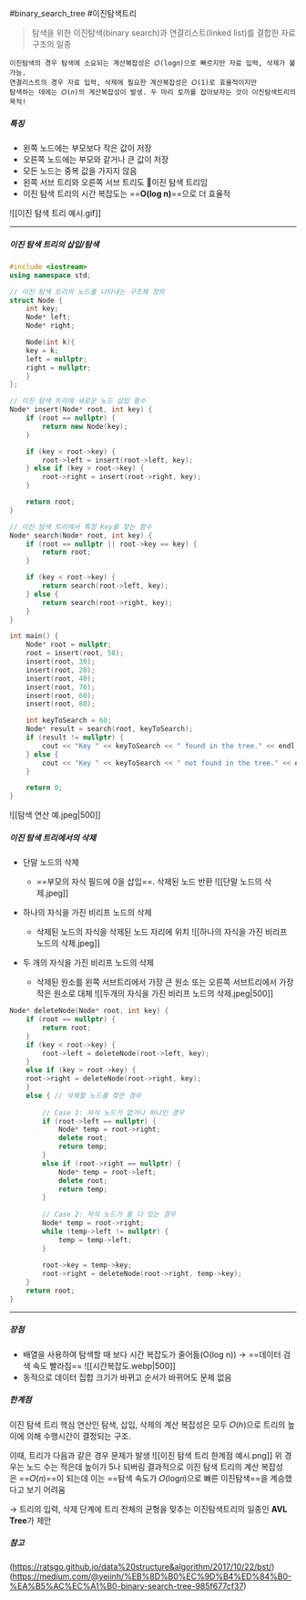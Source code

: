#binary_search_tree #이진탐색트리

> 탐색을 위한 이진탐색(binary search)과 연결리스트(linked list)를 결합한 자료구조의 일종

	이진탐색의 경우 탐색에 소요되는 계산복잡성은 𝑂(log𝑛)으로 빠르지만 자료 입력, 삭제가 불가능.
	연결리스트의 경우 자료 입력, 삭제에 필요한 계산복잡성은 𝑂(1)로 효율적이지만 
	탐색하는 데에는 𝑂(𝑛)의 계산복잡성이 발생. 두 마리 토끼를 잡아보자는 것이 이진탐색트리의 목적!

##### 특징

- 왼쪽 노드에는 부모보다 작은 값이 저장
- 오른쪽 노드에는 부모와 같거나 큰 값이 저장
- 모든 노드는 중복 값을 가지지 않음
- 왼쪽 서브 트리와 오른쪽 서브 트리도 이진 탐색 트리임
- 이진 탐색 트리의 시간 복잡도는 ==**O(log n)**==으로 더 효율적


![[이진 탐색 트리 예시.gif]]

---
##### 이진 탐색 트리의  삽입/탐색

```c++
#include <iostream>
using namespace std;

// 이진 탐색 트리의 노드를 나타내는 구조체 정의
struct Node {
    int key;
    Node* left;
    Node* right;

    Node(int k){
    key = k;
    left = nullptr;
    right = nullptr;
	}
};

// 이진 탐색 트리에 새로운 노드 삽입 함수
Node* insert(Node* root, int key) {
    if (root == nullptr) {
        return new Node(key);
    }

    if (key < root->key) {
        root->left = insert(root->left, key);
    } else if (key > root->key) {
        root->right = insert(root->right, key);
    }

    return root;
}

// 이진 탐색 트리에서 특정 Key를 찾는 함수
Node* search(Node* root, int key) {
    if (root == nullptr || root->key == key) {
        return root;
    }

    if (key < root->key) {
        return search(root->left, key);
    } else {
        return search(root->right, key);
    }
}

int main() {
    Node* root = nullptr;
    root = insert(root, 50);
    insert(root, 30);
    insert(root, 20);
    insert(root, 40);
    insert(root, 70);
    insert(root, 60);
    insert(root, 80);

    int keyToSearch = 60;
    Node* result = search(root, keyToSearch);
    if (result != nullptr) {
        cout << "Key " << keyToSearch << " found in the tree." << endl;
    } else {
        cout << "Key " << keyToSearch << " not found in the tree." << endl;
    }

    return 0;
}

```

![[탐색 연산 예.jpeg|500]]

##### 이진 탐색 트리에서의 삭제

- 단말 노드의 삭제
	- ==부모의 자식 필드에 0을 삽입==. 삭제된 노드 반환
	![[단말 노드의 삭제.jpeg]]

- 하나의 자식을 가진 비리프 노드의 삭제
	- 삭제된 노드의 자식을 삭제된 노드 자리에 위치
	![[하나의 자식을 가진 비리프 노드의 삭제.jpeg]]

- 두 개의 자식을 가진 비리프 노드의 삭제
	- 삭제된 원소를 왼쪽 서브트리에서 가장 큰 원소 또는 오른쪽 서브트리에서 가장 작은 원소로 대체
	![[두개의 자식을 가진 비리프 노드의 삭제.jpeg|500]]


```c++
Node* deleteNode(Node* root, int key) { 
	if (root == nullptr) {
		return root; 
	} 
	if (key < root->key) { 
		root->left = deleteNode(root->left, key); 
	} 
	else if (key > root->key) { 
	root->right = deleteNode(root->right, key); 
	} 
	else { // 삭제할 노드를 찾은 경우 
	
		// Case 1: 자식 노드가 없거나 하나인 경우 
		if (root->left == nullptr) {
			Node* temp = root->right; 
			delete root; 
			return temp; 
		} 
		else if (root->right == nullptr) {
			Node* temp = root->left; 
			delete root; 
			return temp; 
		} 
		
		// Case 2: 자식 노드가 둘 다 있는 경우 
		Node* temp = root->right; 
		while (temp->left != nullptr) { 
			temp = temp->left; 
		} 
	
		root->key = temp->key; 
		root->right = deleteNode(root->right, temp->key);
	} 
	return root; 
}
```

---

##### 장점

- 배열을 사용하여 탐색할 때 보다 시간 복잡도가 줄어듦(O(log n)) -> ==데이터 검색 속도 빨라짐==
	![[시간복잡도.webp|500]]
- 동적으로 데이터 집합 크기가 바뀌고 순서가 바뀌어도 문제 없음
##### 한계점

이진 탐색 트리 핵심 연산인 탐색, 삽입, 삭제의 계산 복잡성은 모두 𝑂(ℎ)으로 트리의 높이에 의해 수행시간이 결정되는 구조. 

이때, 트리가 다음과 같은 경우 문제가 발생
![[이진 탐색 트리 한계점 예시.png]]
위 경우는 노드 수는 적은데 높이가 5나 되버림
결과적으로 이진 탐색 트리의 계산 복잡성은 ==𝑂(𝑛)==이 되는데 이는 ==탐색 속도가 𝑂(log𝑛)으로 빠른 이진탐색==을 계승했다고 보기 어려움

 → 트리의 입력, 삭제 단계에 트리 전체의 균형을 맞추는 이진탐색트리의 일종인 **AVL Tree**가 제안

##### 참고
(https://ratsgo.github.io/data%20structure&algorithm/2017/10/22/bst/)
(https://medium.com/@yejinh/%EB%8D%B0%EC%9D%B4%ED%84%B0-%EA%B5%AC%EC%A1%B0-binary-search-tree-985f677cf37)